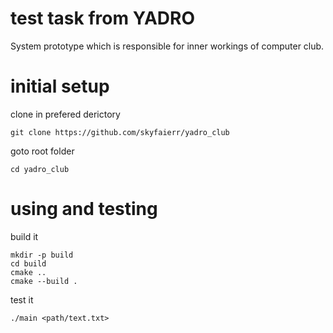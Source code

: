 # test task from YADRO
System prototype which is responsible for inner workings of computer club.

# initial setup
clone in prefered derictory 
```
git clone https://github.com/skyfaierr/yadro_club
```
goto root folder
```
cd yadro_club
```

# using and testing
build it
```
mkdir -p build
cd build
cmake ..
cmake --build .
```
test it
```
./main <path/text.txt>
```
